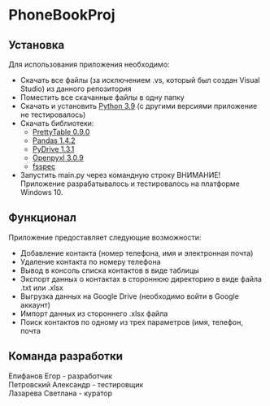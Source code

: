 # PhoneBookProj
## Установка
Для использования приложения необходимо:
+ Скачать все файлы (за исключением .vs, который был создан Visual Studio) из данного репозитория
+ Поместить все скачанные файлы в одну папку
+ Скачать и установить [Python 3.9](https://www.python.org/downloads/release/python-3912/) (с другими версиями приложение не тестировалось)
+ Скачать библиотеки:
    + [PrettyTable 0.9.0](https://ptable.readthedocs.io/en/latest/tutorial.html)
    + [Pandas 1.4.2](https://pandas.pydata.org)
    + [PyDrive 1.3.1](https://pypi.org/project/PyDrive/)
    + [Openpyxl 3.0.9](https://openpyxl.readthedocs.io/en/stable/)
    + [fsspec](https://filesystem-spec.readthedocs.io/en/latest/)
+ Запустить main.py через командную строку
ВНИМАНИЕ! Приложение разрабатывалось и тестировалось на платформе Windows 10. 

## Функционал
Приложение предоставляет следующие возможности:
+ Добавление контакта (номер телефона, имя и электронная почта)
+ Удаление контакта по номеру телефона
+ Вывод в консоль списка контактов в виде таблицы
+ Экспорт данных о контактах в стороннюю директорию в виде файла .txt или .xlsx
+ Выгрузка данных на Google Drive (необходимо войти в Google аккаунт)
+ Импорт данных из стороннего .xlsx файла
+ Поиск контактов по одному из трех параметров (имя, телефон, почта

## Команда разработки
Епифанов Егор - разработчик  
Петровский Александр - тестировщик  
Лазарева Светлана - куратор  
